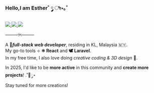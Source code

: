 <h3>Hello,I am Esther˚ ༘ ೀ⋆｡˚</h3>
<p>
  <a href="https://www.linkedin.com/in/esther-pui/">
    <img src="https://img.shields.io/badge/LinkedIn-Profile-F5C3BD?style=for-the-badge&logo=linkedin&logoColor=white">
  </a>
   <a href="https://www.x.com/ahderdev">
    <img src="https://img.shields.io/badge/X-Profile-F5C3BD?style=for-the-badge&logo=x&logoColor=white">
  </a>
   <a href="https://www.instagram.com/esther_pui">
    <img src="https://img.shields.io/badge/Instagram-Profile-F5C3BD?style=for-the-badge&logo=instagram&logoColor=white">
  </a>
</p>

<p>────୨ৎ────</p>

A 🌷***full-stack web developer***, residing in KL, Malaysia 🇲🇾.  
My go-to tools ⟢ **⚛️ React** and **🕊️ Laravel**.  
In my free time, I also love doing *creative coding & 3D design* 🧸.

In 2025, I'd like to be **more active** in this community and **create more projects**! .˚🦋༘⋆  
Stay tuned for more creations!
